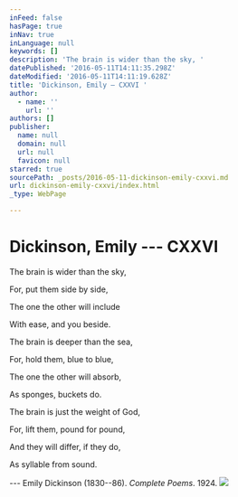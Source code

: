 ```yaml
---
inFeed: false
hasPage: true
inNav: true
inLanguage: null
keywords: []
description: 'The brain is wider than the sky, '
datePublished: '2016-05-11T14:11:35.298Z'
dateModified: '2016-05-11T14:11:19.628Z'
title: 'Dickinson, Emily — CXXVI '
author:
  - name: ''
    url: ''
authors: []
publisher:
  name: null
  domain: null
  url: null
  favicon: null
starred: true
sourcePath: _posts/2016-05-11-dickinson-emily-cxxvi.md
url: dickinson-emily-cxxvi/index.html
_type: WebPage

---
```

# Dickinson, Emily --- CXXVI 

The brain is wider than the sky, 

For, put them side by side, 

The one the other will include 

With ease, and you beside. 

The brain is deeper than the sea, 

For, hold them, blue to blue, 

The one the other will absorb, 

As sponges, buckets do. 

The brain is just the weight of God, 

For, lift them, pound for pound, 

And they will differ, if they do, 

As syllable from sound. 

--- Emily Dickinson (1830--86). _Complete Poems_. 1924\.
![](https://the-grid-user-content.s3-us-west-2.amazonaws.com/b76f286a-623f-4972-8e74-d840d265cd1a.jpg)